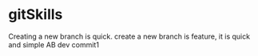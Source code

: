 # gitSkills
Creating a new branch is quick.
create a new branch is feature, it is quick and simple
AB
dev
commit1
